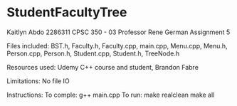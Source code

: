 # StudentFacultyTree

Kaitlyn Abdo
2286311
CPSC 350 - 03
Professor Rene German
Assignment 5

Files included: BST.h, Faculty.h, Faculty.cpp, main.cpp, Menu.cpp, Menu.h, Person.cpp, Person.h,
          Student.cpp, Student.h, TreeNode.h

Resources used: Udemy C++ course and student, Brandon Fabre

Limitations: No file IO

Instructions: 
To comple: g++ main.cpp
To run: make realclean make all

